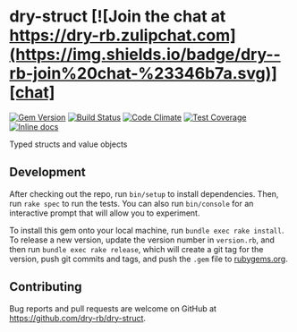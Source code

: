 [gem]: https://rubygems.org/gems/dry-struct
[ci]: https://github.com/dry-rb/dry-struct/actions?query=workflow%3Aci
[codeclimate]: https://codeclimate.com/github/dry-rb/dry-struct
[inchpages]: http://inch-ci.org/github/dry-rb/dry-struct
[chat]: https://dry-rb.zulipchat.com

# dry-struct [![Join the chat at https://dry-rb.zulipchat.com](https://img.shields.io/badge/dry--rb-join%20chat-%23346b7a.svg)][chat]

[![Gem Version](https://badge.fury.io/rb/dry-struct.svg)][gem]
[![Build Status](https://github.com/dry-rb/dry-struct/workflows/ci/badge.svg)][ci]
[![Code Climate](https://codeclimate.com/github/dry-rb/dry-struct/badges/gpa.svg)][codeclimate]
[![Test Coverage](https://codeclimate.com/github/dry-rb/dry-struct/badges/coverage.svg)][codeclimate]
[![Inline docs](http://inch-ci.org/github/dry-rb/dry-struct.svg?branch=master)][inchpages]

Typed structs and value objects

## Development

After checking out the repo, run `bin/setup` to install dependencies. Then, run `rake spec` to run the tests. You can also run `bin/console` for an interactive prompt that will allow you to experiment.

To install this gem onto your local machine, run `bundle exec rake install`. To release a new version, update the version number in `version.rb`, and then run `bundle exec rake release`, which will create a git tag for the version, push git commits and tags, and push the `.gem` file to [rubygems.org](https://rubygems.org).

## Contributing

Bug reports and pull requests are welcome on GitHub at https://github.com/dry-rb/dry-struct.

